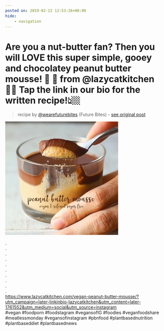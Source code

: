 ```yaml
---
posted on: 2019-02-22 12:53:26+00:00
hide:
    - navigation
---
```


# Are you a nut-butter fan? Then you will LOVE this super simple, gooey and chocolatey peanut butter mousse! 🥜 🍫 from @lazycatkitchen 🙌🏼 Tap the link in our bio for the written recipe!👆🏼 

> recipe by [@wearefuturebites](https://www.instagram.com/wearefuturebites/) 
(Future Bites) - [see original post](https://instagram.com/p/BuL0o3rgL_2)

![](../img/wearefuturebites_22-02-2019_1202.png)

.  
.  
.  
.  
.  
.  
.  
.  
.  
.  
https://www.lazycatkitchen.com/vegan-peanut-butter-mousse/?utm_campaign=later-linkinbio-lazycatkitchen&utm_content=later-1761552&utm_medium=social&utm_source=instagram  
\#vegan \#foodporn \#foodstagram \#vegansofIG \#foodies \#veganfoodshare \#meatlessmonday \#vegansofinstagram \#pbnfood \#plantbasednutrition \#plantbaseddiet \#plantbasednews   